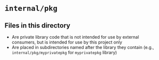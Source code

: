 # `internal/pkg`

## Files in this directory

- Are private library code that is not intended for use by external consumers, but is intended for use by this project only
- Are placed in subdirectories named after the library they contain (e.g., `internal/pkg/myprivatepkg` for `myprivatepkg` library)
